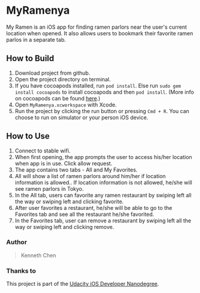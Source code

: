 # MyRamenya

My Ramen is an iOS app for finding ramen parlors near the user's current location when opened. It also allows users to bookmark their favorite ramen parlos in a separate tab.

## How to Build
1. Download project from github.
2. Open the project directory on terminal.
3. If you have cocoapods installed, run `pod install`. Else run `sudo gem install cocoapods` to install cocoapods and then `pod install`. (More info on cocoapods can be found [here](https://guides.cocoapods.org/using/getting-started.html).)
4. Open `MyRamenya.xcworkspace` with Xcode.
5. Run the project by clicking the run button or pressing `Cmd + R`. You can choose to run on simulator or your person iOS device.

## How to Use
1. Connect to stable wifi.
2. When first opening, the app prompts the user to access his/her location when app is in use. Click allow request.
3. The app contains two tabs - All and My Favorites.
4. All will show a list of ramen parlors around him/her if location information is allowed.. If location information is not allowed, he/she will see ramen parlors in Tokyo.
5. In the All tab, users can favorite any ramen restaurant by swiping left all the way or swiping left and clicking favorite.
6. After user favorites a restaurant, he/she will be able to go to the Favorites tab and see all the restaurant he/she favorited.
7. In the Favorites tab, user can remove a restaurant by swiping left all the way or swiping left and clicking remove.

### Author
> Kenneth Chen

### Thanks to
This project is part of the [Udacity iOS Developer Nanodegree](https://classroom.udacity.com/nanodegrees/nd003/syllabus).